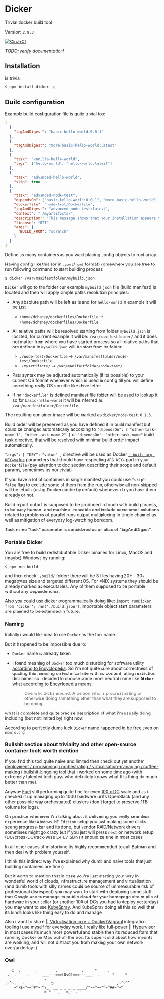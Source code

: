 # Dicker

Trivial docker build tool

Version: `2.9.3`

[![CircleCI](https://circleci.com/gh/mrjj/dicker/tree/master.svg?style=svg)](https://circleci.com/gh/mrjj/dicker/tree/master)

_TODO: verify documentation!_ 

## Installation

is trivial:

```bash
$ npm install dicker -g
```

## Build configuration

Example build configuration file is quite trivial too:

```json
[
  {
    "tagAndDigest": "basic-hello-world:0.0.1"
  },
  {
    "tagAndDigest": "more-basic-hello-world:latest"
  },
  {
    "task": "vanilla-hello-world",
    "tags": ["hello-world", "hello-world:latest"]
  },
  {
    "task": "advanced-hello-world",
    "skip": true
  },
  {
    "task": "advanced-node-test",
    "dependsOn": ["basic-hello-world:0.0.1", "more-basic-hello-world", "vanilla-hello-world"],
    "dockerfile": "node-test/Dockerfile",
    "tagAndDigest": "advanced-node-test:latest",
    "context": "./myartifacts/",
    "description": "This message shows that your installation appears to be working correctly.",
    "license": "MIT",
    "args": {
      "BUILD_FROM": "scratch"
    }
  }
]
```

Define as many containers as you want placing config objects to root array.

Having config like this (or in `.yaml`/`.yml` format) somewhere you are free to run following command to start building process:

```
$ dicker /var/manifestfolder/mybuild.json
```

`Dicker` will go to the folder our example `mybuild.json` file (build manifest) is located and then will apply simple paths resolution principles:

- Any absolute path will be left as is and for `hello-world` in example it will be just

  - `/home/dcheney/dockerfiles/Dockerfile` -> `/home/dcheney/dockerfiles/Dockerfile`

- All relative paths will be resolved starting from folder `mybuild.json` is located, for current example it will be: `/var/manifestfolder/` and it does not matter from where you have started process so all relative paths that are defined in `mybuild.json` will be start from its folder.
  
  - `./node-test/Dockerfile` -> `/var/manifestfolder/node-test/Dockerfile`
  - `./myartifacts/` -> `/var/manifestfolder/node-test/`

- Pats syntax may be adjusted automatically (if its possible) to your current OS format whenever which is used in config till you will define something really OS specific like drive letter.

- If no `"dockerfile"` is defined manifest file folder will be used to lookup it so for `basic-hello-world` it will be inferred as `/var/manifestfolder/Dockerfile`.

The resulting container image will be marked as `dicker/node-test:0.1.5`.

Build order will be preserved as you have defined it in build manifest but could be changed automatically according to `"dependsOn": [ "other-task-name-1", "other-task-name-2" ]` or `"dependsOn": "other-task-name"` build task directive, that will be resolved with minimal build order impact automatically.

`"args": { "KEY": "value" }` directive will be used as Docker [`--build-arg KEY=value`](https://docs.docker.com/engine/reference/commandline/build/#set-build-time-variables---build-arg) parameters that should have respecting `ARG KEY=` part in your `Dockerfile` (pay attention to doc section describing their scope and default params, sometimes its not trivial)

If you have a lot of containers in single manifest you could use `"skip": false` flag to exclude some of them from the run, otherwise all non-skipped will be rebuilt (using Docker cache by default) whenever do you have them already or not.

Build report output is supposed to be produced in touch with build process, to be easy human- and machine- readable and include some small solutions related to problems of parallel runs output multiplexing in single channel as well as mitigation of everyday log-watching boredom.

Task name "task" parameter is considered as an alias of "tagAndDigest".

### Portable Dicker

You are free to build redistributable Dicker binaries for Linux, MacOS and (maybe) Windows by running:

```
$ npm run build
```

and then check `./build/` folder: there will be 3 files having 20+ - 30+ megabytes size and targeted different OS. For *NIX systems they should be already marked as executables. Any of them supposed to be portable without any dependencies.

Also you could use dicker programmatically doing like: `import runDicker from 'dicker'; run('./build.json')`, importable object start parameters are planned to be extended in future.


### Naming

Initially i would like idea to use `Docker` as the tool name.

But it happened to be impossible due to:

* `Docker` name is already taken

* I found meaning of `Docker` too much disturbing for software utility [according to Encyclopedia][20]. So i'm not quite sure about correctness of quoting this meaning on technical site with no content rating restriction disclaimer so i decided to choose some more neutral name like __`Dicker`__ what [according to Encyclopedia][30] means:
   
  > One who dicks around. A person who is procrastinating or otherwise doing something other than what they are supposed to be doing.

what is complete and quite precise description of what i'm usually doing including (but not limited by) right now. 

According to perfectly dumb luck `Dicker` name happened to be free even on [`npmjs.org`][40] 


### Bullshit section about triviality and other open-source container tools worth mention

If you find this tool quite naive and limited then check out yet another [deployment / provisioning / orchestrating / virtualisation-managing / coffee-making / bullshit-bingoing][10] tool that i worked on some time ago (with extremely talented tech guys who definitely knows what this thing do much better than me). 

Anyway [Fuel][10] still performing quite fine for even [100 x DC][60] scale and as i checked it up managing up to 1000 hardware units OpenStack (and any other possible way orchestrated) clusters (don't forget to preserve 1TB volume for logs). 

On practice whenever i'm talking about it delivering you really seamless experience like `Windows ME Edition` setup you just making some clicks seeng progress-bar and its done, but vendor RAID/Network drivers sometimes might go crazy but if you just will press `next` on network setup (DC/cross-DC/rack-wise L4-L7 SDN) it should be fine in most cases. 

In all other cases of misfortune its highly recommended to call Batman and then deal with problem yourself.

I think this indirect way I've explained why dumb and naive tools that just building containers are fine :)

But it worth to mention that in case you're just starting your way in wonderful world of clouds, infrastructure management and virtualisation (and dumb tools with silly names could be source of unmeasurable risk of professional disrespect) you may want to start with deploying some stuff that Google use to manage its public cloud for your homepage site or pile of hardware in your cellar (or another 100 of DCs you had to deploy yesterday) you may want to use [KubeSpray][50]. And KubeSpray doing all this so well that its kinda looks like thing easy to do and manage. 

Also i want to share  [|| Virtualisation core + Docker/Vagrant][100] integration tooling i use myself for everyday work. I really like full-power || Hypervisor in most cases its much more powerful and stable then its reduced form that running Docker on Mac out-of-the box. Its super-solid about how mounts are working, and will not distract you from making your own network over/underlay :)     


### Owl

```
   ◯  .       .        .           .     *     .
 .  .     .      ___---===(OvO)===---___  .      °     *
                  .              
,~^~,   .      .     ◯         .            .      ,~^~^^                
    ~^\$~^~~^#*~-^\_  __ _ _ _ _ ____/*-~^~~^^~^##~^~^
                  = * - _-  =_- . - 
```

[10]: https://wiki.openstack.org/wiki/Fuel
[20]: https://www.urbandictionary.com/define.php?term=docker 
[30]: https://www.urbandictionary.com/define.php?term=dicker 
[40]: https://www.npmjs.com/package/dicker
[50]: https://github.com/kubernetes-sigs/kubespray
[60]: https://www.att.com/
[100]: https://github.com/Parallels/docker-machine-parallels
